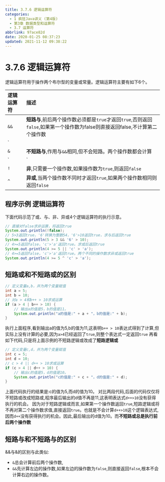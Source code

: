 ```yaml
---
title: 3.7.6 逻辑运算符
categories:
  - 1 疯狂Java讲义 (第4版)
  - 第3章 数据类型和运算符
  - 3.7 运算符
abbrlink: 97ace82d
date: 2020-01-25 08:37:23
updated: 2021-11-12 09:38:22
---
```

# 3.7.6 逻辑运算符
逻辑运算符用于操作两个布尔型的变量或常量。逻辑运算符主要有如下6个。

|逻辑运算符|描述|
|:---|:---|
|`&&`|**短路与**,前后两个操作数必须都是`true`才返回`true`,否则返回`false`,如果第一个操作数为false则直接返回false,不计算第二个操作数|
|`||`|**短路或**,只要两个操作数中有一个是`true`,就可以返回`true`,否则返回`false`,如果第一个操作数为true,则直接返回true,不计算第二个操作数.|
|`&`|**不短路与**,作用与`&&`相同,但不会短路。两个操作数都会计算|
|`|`|**不短路或**,作用与`||`相同,但不会短路。两个操作数都会计算|
|`!`|**非**,只需要一个操作数,如果操作数为`true`,则返回`false`|如果操作数为`false`,则返回`true`。|
|`^`|**异或**,当两个操作数不同时才返回`true`,如果两个操作数相同则返回`false`|

## 程序示例 逻辑运算符
下面代码示范了或、与、非、异或4个逻辑运算符的执行示意。
```java
// 直接对false求非运算，将返回true
System.out.println(!false);
// 5>3返回true，'6'转换为整数54，'6'>10返回true，求与后返回true
System.out.println(5 > 3 && '6' > 10);
// 4>=5返回false，'c'>'a'返回true。求或后返回true
System.out.println(4 >= 5 || 'c' > 'a');
// 4>=5返回false，'c'>'a'返回true。两个不同的操作数求异或返回true
System.out.println(4 >= 5 ^ 'c' > 'a');
```
## 短路或和不短路或的区别
```java
// 定义变量a,b，并为两个变量赋值
int a = 5;
int b = 10;
// 对a > 4和b++ > 10求或运算
if (a > 4 | b++ > 10) {
    // 输出a的值是5，b的值是11。
    System.out.println("a的值是:" + a + "，b的值是:" + b);
}
```
执行上面程序,看到输出a的值为5,b的值为11,这表明`b++ > 10`表达式得到了计算,但实际上没有计算的必要,因为`a>4`已经返回了`true`,则整个表达式一定返回`true`
再看如下代码,只是将上面示例的不短路逻辑或改成了**短路逻辑或**
```java
// 定义变量c,d，并为两个变量赋值
int c = 5;
int d = 10;
// c > 4 || d++ > 10求或运算
if (c > 4 || d++ > 10) {
    // 输出c的值是5，d的值是10。
    System.out.println("c的值是:" + c + "，d的值是:" + d);
}
```
上面代码执行的结果是:c的值为5,而d的值为10。
对比两段代码,后面的代码仅仅将不短路或改成短路或,程序最后输出的d值不再是11,这表明表达式`d++>10`没有获得执行的机会。
因为对于短路逻辑或而言,如果第一个操作数返回`true`,短路逻辑或将不再对第二个操作数求值,直接返回`true`。也就是不会计算`d++>10`这个逻辑表达式,因而`d++`没有获得执行的机会。因此,最后输出的d值为10。而**不短路或总是执行前后两个操作数**
## 短路与和不短路与的区别
&&与&的区别与此类似:
- `&`总会计算前后两个操作数,
- `&&`先计算左边的操作数,如果左边的操作数为`false`,则直接返回`false`,根本不会计算右边的操作数。
